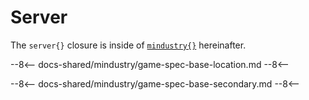 # Server
The `server{}` closure is inside of [`mindustry{}`](overview.md) hereinafter.

--8<--
docs-shared/mindustry/game-spec-base-location.md
--8<--

--8<--
docs-shared/mindustry/game-spec-base-secondary.md
--8<--